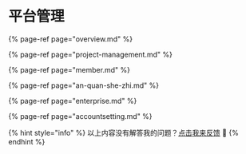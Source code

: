 # 平台管理

{% page-ref page="overview.md" %}

{% page-ref page="project-management.md" %}

{% page-ref page="member.md" %}

{% page-ref page="an-quan-she-zhi.md" %}

{% page-ref page="enterprise.md" %}

{% page-ref page="accountsetting.md" %}

{% hint style="info" %}
以上内容没有解答我的问题？[点击我来反馈](https://support.qq.com/products/118522/) 🚀
{% endhint %}

